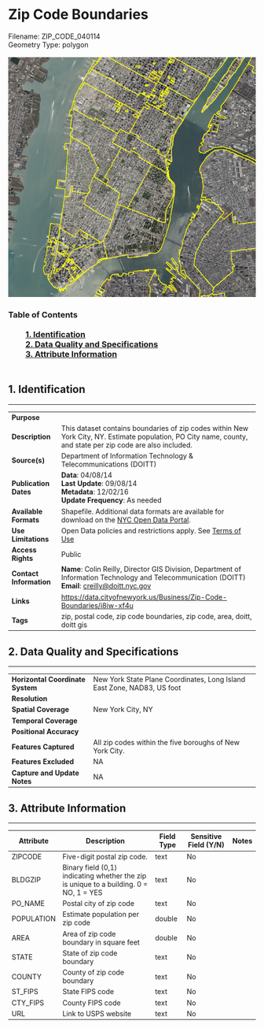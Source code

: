 # Zip Code Boundaries
Filename: ZIP_CODE_040114<br>Geometry Type: polygon<br><br>![image](https://github.com/CityOfNewYork/nyc-geo-metadata/blob/master/Images/ZipCodeBoundaries.PNG)

### Table of Contents<br><br>&nbsp;&nbsp;&nbsp;&nbsp;&nbsp;&nbsp;&nbsp;&nbsp;&nbsp;[**1. Identification**](#1-identification)<br>&nbsp;&nbsp;&nbsp;&nbsp;&nbsp;&nbsp;&nbsp;&nbsp;&nbsp;[**2. Data Quality and Specifications**](#2-data-quality-and-specifications)<br>&nbsp;&nbsp;&nbsp;&nbsp;&nbsp;&nbsp;&nbsp;&nbsp;&nbsp;[**3. Attribute Information**](#3-attribute-information)<br><br>
## 1. Identification
---------------------------------------------
|     |     |
| --- | --- |
**Purpose** |
**Description** |This dataset contains boundaries of zip codes within New York City, NY. Estimate population, PO City name, county, and state per zip code are also included. 
**Source(s)** |Department of Information Technology & Telecommunications (DOITT)
**Publication Dates** |**Data**: 04/08/14<br>**Last Update**: 09/08/14<br>**Metadata**: 12/02/16<br>**Update Frequency**: As needed
**Available Formats** |Shapefile. Additional data formats are available for download on the [NYC Open Data Portal](https://data.cityofnewyork.us/Business/Zip-Code-Boundaries/i8iw-xf4u).
**Use Limitations** |Open Data policies and restrictions apply. See [Terms of Use](http://www.nyc.gov/html/data/terms.html)
**Access Rights** |Public
**Contact Information** |**Name**: Colin Reilly, Director GIS Division, Department of Information Technology and Telecommunication (DOITT)<br>**Email**: creilly@doitt.nyc.gov
**Links** |https://data.cityofnewyork.us/Business/Zip-Code-Boundaries/i8iw-xf4u
**Tags** |zip, postal code, zip code boundaries, zip code, area, doitt, doitt gis
## 2. Data Quality and Specifications
---------------------------------------------
|     |     |
| --- | --- |
**Horizontal Coordinate System** |New York State Plane Coordinates, Long Island East Zone, NAD83, US foot
**Resolution** |
**Spatial Coverage** |New York City, NY
**Temporal Coverage** |
**Positional Accuracy** |
**Features Captured** |All zip codes within the five boroughs of New York City. 
**Features Excluded** |NA
**Capture and Update Notes** |NA
## 3. Attribute Information
---------------------------------------------
| Attribute | Description | Field Type | Sensitive Field (Y/N) | Notes| 
|------------ | ------------- | -------- | ----------- | ----------|
| ZIPCODE | Five-digit postal zip code. | text | No
| BLDGZIP | Binary field (0,1) indicating whether the zip is unique to a building. 0 = NO, 1 = YES | text | No
| PO_NAME | Postal city of zip code | text | No
| POPULATION | Estimate population per zip code | double | No
| AREA | Area of zip code boundary in square feet | double | No
| STATE | State of zip code boundary | text | No
| COUNTY | County of zip code boundary | text | No
| ST_FIPS | State FIPS code | text | No
| CTY_FIPS | County FIPS code | text | No
| URL | Link to USPS website | text | No
